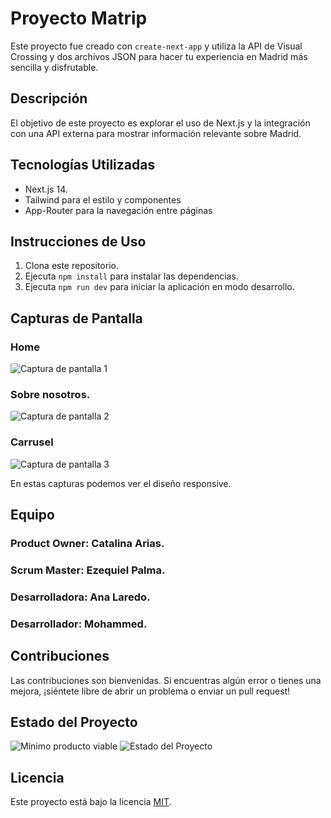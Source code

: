 
# Proyecto Matrip

Este proyecto fue creado con `create-next-app` y utiliza la API de Visual Crossing y dos archivos JSON para hacer tu experiencia en Madrid más sencilla y disfrutable.

## Descripción

El objetivo de este proyecto es explorar el uso de Next.js y la integración con una API externa para mostrar información relevante sobre Madrid.


## Tecnologías Utilizadas

- Next.js 14.
- Tailwind para el estilo y componentes
- App-Router para la navegación entre páginas

## Instrucciones de Uso

1. Clona este repositorio.
2. Ejecuta `npm install` para instalar las dependencias.
3. Ejecuta `npm run dev` para iniciar la aplicación en modo desarrollo.

## Capturas de Pantalla

### Home
![Captura de pantalla 1](public/images/captura1.png)
### Sobre nosotros.
![Captura de pantalla 2](public/images/captura2.png)
### Carrusel
![Captura de pantalla 3](public/images/captura3.png)

En estas capturas podemos ver el diseño responsive.

## Equipo

### Product Owner: Catalina Arias.
### Scrum Master: Ezequiel Palma.
### Desarrolladora: Ana Laredo.
### Desarrollador: Mohammed.

## Contribuciones

Las contribuciones son bienvenidas. Si encuentras algún error o tienes una mejora, ¡siéntete libre de abrir un problema o enviar un pull request!

## Estado del Proyecto
![Mínimo producto viable](https://img.shields.io/badge/MVP-%20Completado-green)
![Estado del Proyecto](https://img.shields.io/badge/Estado-En%20Desarrollo-orange)

## Licencia

Este proyecto está bajo la licencia [MIT](LICENSE).



